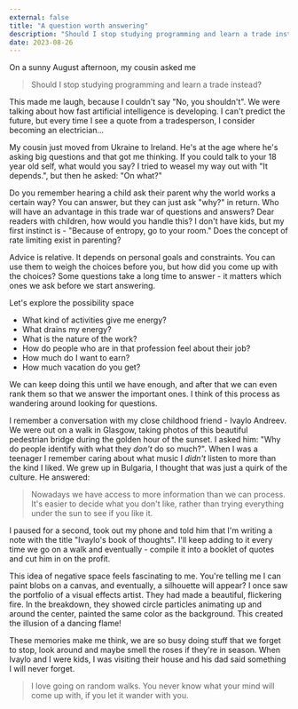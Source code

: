 ```yaml
---
external: false
title: "A question worth answering"
description: "Should I stop studying programming and learn a trade instead?."
date: 2023-08-26
---
```


On a sunny August afternoon, my cousin asked me 

>Should I stop studying programming and learn a trade instead?

This made me laugh, because I couldn't say "No, you shouldn't". We were talking about how fast artificial intelligence is developing. I can't predict the future, but every time I see a quote from a tradesperson, I consider becoming an electrician...

My cousin just moved from Ukraine to Ireland. He's at the age where he's asking big questions and that got me thinking. If you could talk to your 18 year old self, what would you say? I tried to weasel my way out with "It depends.", but then he asked: "On what?"

Do you remember hearing a child ask their parent why the world works a certain way? You can answer, but they can just ask "why?" in return. Who will have an advantage in this trade war of questions and answers? Dear readers with children, how would you handle this? I don't have kids, but my first instinct is - "Because of entropy, go to your room." Does the concept of rate limiting exist in parenting? 

Advice is relative. It depends on personal goals and constraints. You can use them to weigh the choices before you, but how did you come up with the choices? Some questions take a long time to answer - it matters which ones we ask before we start answering.

Let's explore the possibility space
- What kind of activities give me energy?
- What drains my energy?
- What is the nature of the work?
- How do people who are in that profession feel about their job?
- How much do I want to earn?
- How much vacation do you get?

We can keep doing this until we have enough, and after that we can even rank them so that we answer the important ones. I think of this process as wandering around looking for questions.

I remember a conversation with my close childhood friend - Ivaylo Andreev.  We were out on a walk in Glasgow, taking photos of this beautiful pedestrian bridge during the golden hour of the sunset. I asked him: "Why do people identify with what they *don't* do so much?".  When I was a teenager I remember caring about what music I *didn't* listen to more than the kind I liked. We grew up in Bulgaria, I thought that was just a quirk of the culture. He answered:

> Nowadays we have access to more information than we can process. It's easier to decide what you don't like, rather than trying everything under the sun to see if you like it. 

I paused for a second, took out my phone and told him that I'm writing a note with the title "Ivaylo's book of thoughts". I'll keep adding to it every time we go on a walk and eventually - compile it into a booklet of quotes and cut him in on the profit. 

This idea of negative space feels fascinating to me. You're telling me I can paint blobs on a canvas, and eventually, a silhouette will appear? I once saw the portfolio of a visual effects artist. They had made a beautiful, flickering fire. In the breakdown, they showed circle particles animating up and around the center, painted the same color as the background. This created the illusion of a dancing flame!

These memories make me think, we are so busy doing stuff that we forget to stop, look around and maybe smell the roses if they're in season. When Ivaylo and I were kids, I was visiting their house and his dad said something I will never forget.

> I love going on random walks. 
> You never know what your mind will come up with, if you let it wander with you.